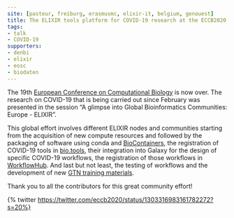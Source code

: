 ```yaml
---
site: [pasteur, freiburg, erasmusmc, elixir-it, belgium, genouest]
title: The ELIXIR tools platform for COVID-19 research at the ECCB2020
tags:
- talk
- COVID-19
supporters:
- denbi
- elixir
- eosc
- biodaten
---
```


The 19th [European Conference on Computational Biology](https://eccb2020.info/) is now over. The research on COVID-19 that is being carried out since February was presented in the session “A glimpse into Global Bioinformatics Communities: Europe - ELIXIR”. 

This global effort involves different ELIXIR nodes and communities starting from the acquisition of new compute resources and followed by the packaging of software using conda and [BioContainers](http://biocontainers.pro), the registration of COVID-19 tools in [bio.tools](https://covid-19.bio.tools), their integration into Galaxy for the design of specific COVID-19 workflows, the registration of those workflows in [WorkflowHub](https://covid19.workflowhub.eu). And last but not least, the testing of workflows and the development of new [GTN training materials](https://training.galaxyproject.org/training-material/search?query=covid19).

Thank you to all the contributors for this great community effort!

{% twitter https://twitter.com/eccb2020/status/1303316983161782272?s=20%}
